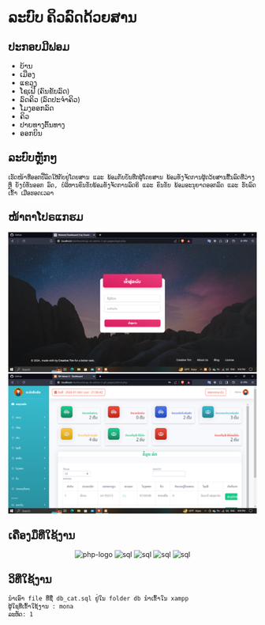 # ລະບົບ ຄິວລົດດ້ວຍສານ

## ປະກອບມີຟອມ

- ບ້ານ
- ເມືອງ
- ແຂວງ
- ໂຊເຟີ (ຄົນຂັບລົດ)
- ລົດຄິວ (ລົດປະຈຳຄິວ)
- ໂມງອອກລົດ
- ຄິວ
- ປາຍທາງຕົ້ນທາງ
- ອອກບິນ

## ລະບົບຫຼັກໆ

    ເຮັດໜ້າທີ່ອອກປີ້ລົດໃຫ້ກັບຢູ່ໂດຍສານ ແລະ ພ້ອມກັບບັນທືກຜູ້ໂດຍສານ ພ້ອມທັງຈັດການຜູ້ດວ້ຍສານຂື້ນລົດທີ່ວ່າງ ຫຼຶ ຍັງບໍ່ທັນອອກ ລົດ, ບໍລິຫານຄົນຂັບພ້ອມທັງຈັດການລົດຄິ ແລະ ຄົນຂັບ ພ້ອມອະນຸຍາດອອກລົດ ແລະ ຮັບລົດເຂົ້າ ເມືອຮອດເວລາ

## ໜ້າຕາໂປຣແກຮມ

<div>
<img src="img/Screenshot (2).png">
<img src="img/Screenshot (3).png">
</div>

## ເຄືອງມຶທີ່ໃຊ້ງານ

<center>
<div>
<img width="100" height="100" src="https://www.svgrepo.com/show/303656/php-logo.svg" alt="php-logo"/>
<img width="100" height="100" src="https://www.svgrepo.com/show/354575/xampp.svg" alt="sql"/>
<img width="100" height="100" src="https://www.svgrepo.com/show/331761/sql-database-sql-azure.svg" alt="sql"/>
<img width="100" height="100" src="https://www.svgrepo.com/show/452228/html-5.svg" alt="sql"/>
<img width="100" height="100" src="https://www.svgrepo.com/show/353498/bootstrap.svg" alt="sql"/>
</div>
</center>

## ວິທີ່ໃຊ້ງານ

    ນຳເອົາ file ທີ່ຊື່ db_cat.sql ຢູ່ໃນ folder db ນຳເຂົ້າໃນ xampp
    ຜູ້ໃຊທີ່ເຂົ້າໃຊ້ງານ : mona
    ລະຫັດ: 1

